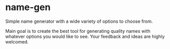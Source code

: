 # name-gen
Simple name generator with a wide variety of options to choose from.

Main goal is to create the best tool for generating quality names with whatever options you would like to see.
Your feedback and ideas are highly welcomed.
